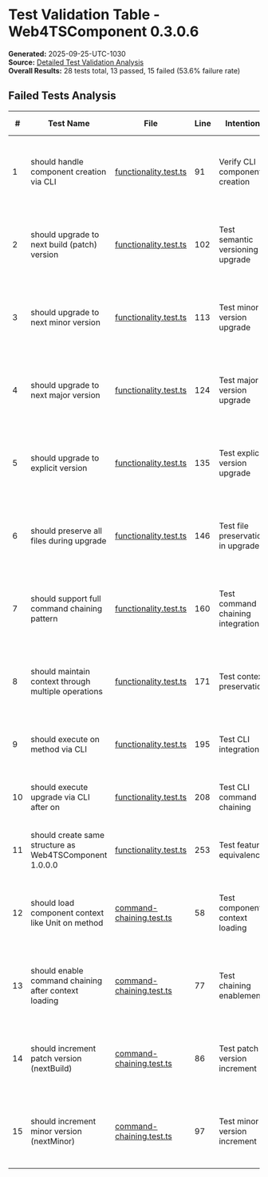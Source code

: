 # Test Validation Table - Web4TSComponent 0.3.0.6

**Generated:** 2025-09-25-UTC-1030  
**Source:** [Detailed Test Validation Analysis](../../../scrum.pmo/project.journal/2025-09-24-UTC-0948-session/2025-09-24-UTC-1740-detailed-test-validation-analysis.md)  
**Overall Results:** 28 tests total, 13 passed, 15 failed (53.6% failure rate)

## Failed Tests Analysis

| # | Test Name | File | Line | Intention | Expected Result | Actual Result | Root Cause | Issue Type | Status | Todo |
|---|-----------|------|------|-----------|-----------------|---------------|------------|------------|--------|------|
| 1 | should handle component creation via CLI | [functionality.test.ts](web4tscomponent.functionality.test.ts#L91) | 91 | Verify CLI component creation | ✅ `existsSync(...) = true` | ❌ `false` | Test expects project root, component created in test/data | 🚫 TEST BROKEN | ✅ Mocking | 📋 Path align |
| 2 | should upgrade to next build (patch) version | [functionality.test.ts](web4tscomponent.functionality.test.ts#L102) | 102 | Test semantic versioning upgrade | ✅ Component found at project root | ❌ `Component not found: TestUpgradeComponent v0.1.0.0` | on() method looks at project root, component in test/data | 🚫 TEST BROKEN | ✅ Mocking | 📋 Path align |
| 3 | should upgrade to next minor version | [functionality.test.ts](web4tscomponent.functionality.test.ts#L113) | 113 | Test minor version upgrade | ✅ Component found at project root | ❌ `Component not found: TestUpgradeComponent v0.1.0.0` | on() method looks at project root, component in test/data | 🚫 TEST BROKEN | ✅ Mocking | 📋 Path align |
| 4 | should upgrade to next major version | [functionality.test.ts](web4tscomponent.functionality.test.ts#L124) | 124 | Test major version upgrade | ✅ Component found at project root | ❌ `Component not found: TestUpgradeComponent v0.1.0.0` | on() method looks at project root, component in test/data | 🚫 TEST BROKEN | ✅ Mocking | 📋 Path align |
| 5 | should upgrade to explicit version | [functionality.test.ts](web4tscomponent.functionality.test.ts#L135) | 135 | Test explicit version upgrade | ✅ Component found at project root | ❌ `Component not found: TestUpgradeComponent v0.1.0.0` | on() method looks at project root, component in test/data | 🚫 TEST BROKEN | ✅ Mocking | 📋 Path align |
| 6 | should preserve all files during upgrade | [functionality.test.ts](web4tscomponent.functionality.test.ts#L146) | 146 | Test file preservation in upgrade | ✅ Component found at project root | ❌ `Component not found: TestUpgradeComponent v0.1.0.0` | on() method looks at project root, component in test/data | 🚫 TEST BROKEN | ✅ Mocking | 📋 Path align |
| 7 | should support full command chaining pattern | [functionality.test.ts](web4tscomponent.functionality.test.ts#L160) | 160 | Test command chaining integration | ✅ Component found at project root | ❌ `Component not found: TestFeatureComponent v0.1.0.0` | on() method looks at project root, component in test/data | 🚫 TEST BROKEN | ✅ Mocking | 📋 Path align |
| 8 | should maintain context through multiple operations | [functionality.test.ts](web4tscomponent.functionality.test.ts#L171) | 171 | Test context preservation | ✅ Component found at project root | ❌ `Component not found: TestFeatureComponent v0.1.0.0` | on() method looks at project root, component in test/data | 🚫 TEST BROKEN | ✅ Mocking | 📋 Path align |
| 9 | should execute on method via CLI | [functionality.test.ts](web4tscomponent.functionality.test.ts#L195) | 195 | Test CLI integration | ✅ CLI execution success | ❌ `process.exit unexpectedly called with "1"` | CLI uses same component lookup logic | 🚫 TEST BROKEN | ✅ Mocking | 📋 Path align |
| 10 | should execute upgrade via CLI after on | [functionality.test.ts](web4tscomponent.functionality.test.ts#L208) | 208 | Test CLI command chaining | ✅ CLI execution success | ❌ `process.exit unexpectedly called with "1"` | CLI uses same component lookup logic | 🚫 TEST BROKEN | ✅ Mocking | 📋 Path align |
| 11 | should create same structure as Web4TSComponent 1.0.0.0 | [functionality.test.ts](web4tscomponent.functionality.test.ts#L253) | 253 | Test feature equivalence | ✅ File structure exists | ❌ `expected false to be true` | File checks use hardcoded project root paths | 🚫 TEST BROKEN | ✅ Mocking | 📋 Path align |
| 12 | should load component context like Unit on method | [command-chaining.test.ts](web4tscomponent.command-chaining.test.ts#L58) | 58 | Test component context loading | ✅ Component found at project root | ❌ `Component not found: TestChainComponent v0.1.0.0` | on() method looks at project root, component in test/data | 🚫 TEST BROKEN | ✅ Mocking | 📋 Path align |
| 13 | should enable command chaining after context loading | [command-chaining.test.ts](web4tscomponent.command-chaining.test.ts#L77) | 77 | Test chaining enablement | ✅ Component found at project root | ❌ `Component not found: TestChainComponent v0.1.0.0` | on() method looks at project root, component in test/data | 🚫 TEST BROKEN | ✅ Mocking | 📋 Path align |
| 14 | should increment patch version (nextBuild) | [command-chaining.test.ts](web4tscomponent.command-chaining.test.ts#L86) | 86 | Test patch version increment | ✅ Component found at project root | ❌ `Component not found: TestChainComponent v0.1.0.0` | on() method looks at project root, component in test/data | 🚫 TEST BROKEN | ✅ Mocking | 📋 Path align |
| 15 | should increment minor version (nextMinor) | [command-chaining.test.ts](web4tscomponent.command-chaining.test.ts#L97) | 97 | Test minor version increment | ✅ Component found at project root | ❌ `Component not found: TestChainComponent v0.1.0.0` | on() method looks at project root, component in test/data | 🚫 TEST BROKEN | ✅ Mocking | 📋 Path align |